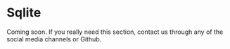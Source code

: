 # Sqlite

Coming soon. If you really need this section, contact us through any of the social media channels or Github.

